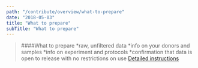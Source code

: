 ```yaml
---
path: "/contribute/overview/what-to-prepare"
date: "2018-05-03"
title: "What to prepare"
subTitle: "What to prepare"
---
```


>####What to prepare
>*raw, unfiltered data
>*info on your donors and samples
>*info on experiment and protocols
>*confirmation that data is open to release with no restrictions on use
>[Detailed instructions](/contribute/overview/overview)
